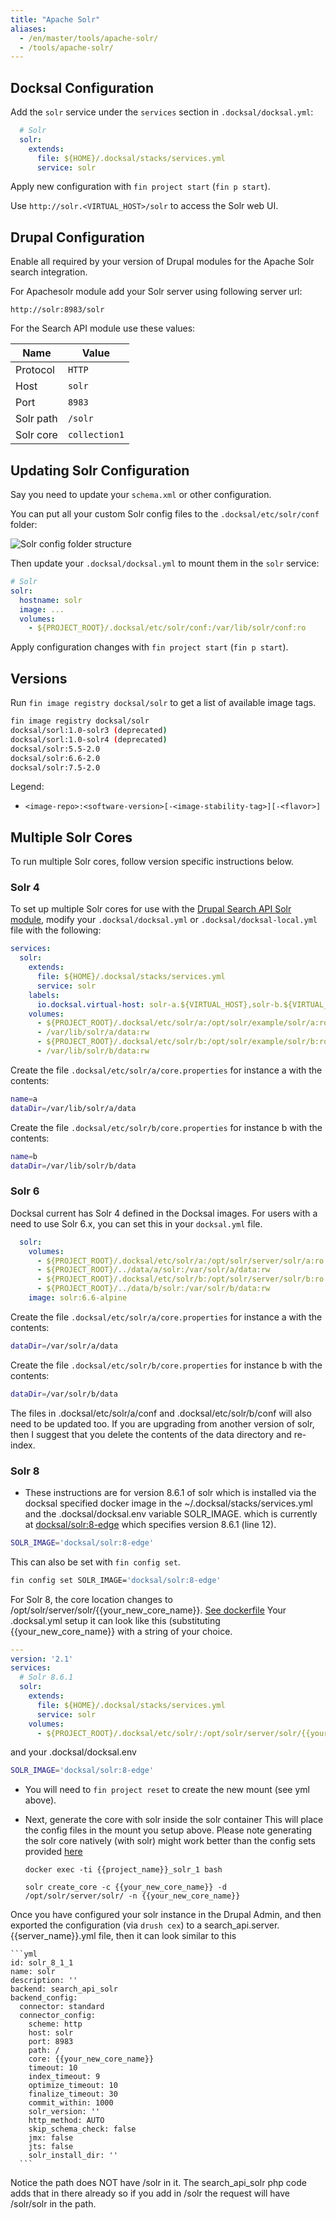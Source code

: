 ```yaml
---
title: "Apache Solr"
aliases:
  - /en/master/tools/apache-solr/
  - /tools/apache-solr/
---
```



## Docksal Configuration

Add the `solr` service under the `services` section in `.docksal/docksal.yml`:

```yaml
  # Solr
  solr:
    extends:
      file: ${HOME}/.docksal/stacks/services.yml
      service: solr
```

Apply new configuration with `fin project start` (`fin p start`).

Use `http://solr.<VIRTUAL_HOST>/solr` to access the Solr web UI.


## Drupal Configuration

Enable all required by your version of Drupal modules for the Apache Solr search integration.

For Apachesolr module add your Solr server using following server url:

```
http://solr:8983/solr
```

For the Search API module use these values:

| Name | Value |
|---|---|
| Protocol | `HTTP` |
| Host | `solr` |
| Port | `8983` |
| Solr path | `/solr` |
| Solr core | `collection1` |


## Updating Solr Configuration

Say you need to update your `schema.xml` or other configuration.

You can put all your custom Solr config files to the `.docksal/etc/solr/conf` folder:

![Solr config folder structure](/images/apache-solr-conf-folder.png?classes=inline)

Then update your `.docksal/docksal.yml` to mount them in the `solr` service:

```yaml
# Solr
solr:
  hostname: solr
  image: ...
  volumes:
    - ${PROJECT_ROOT}/.docksal/etc/solr/conf:/var/lib/solr/conf:ro
```

Apply configuration changes with `fin project start` (`fin p start`).


## Versions

Run `fin image registry docksal/solr` to get a list of available image tags.

```bash
fin image registry docksal/solr
docksal/sorl:1.0-solr3 (deprecated)
docksal/sorl:1.0-solr4 (deprecated)
docksal/solr:5.5-2.0
docksal/solr:6.6-2.0
docksal/solr:7.5-2.0
```

Legend:

- `<image-repo>:<software-version>[-<image-stability-tag>][-<flavor>]`


## Multiple Solr Cores

To run multiple Solr cores, follow version specific instructions below.

### Solr 4

To set up multiple Solr cores for use with the [Drupal Search API Solr module](https://www.drupal.org/project/search_api_solr),
modify your `.docksal/docksal.yml` or `.docksal/docksal-local.yml` file with the following:

```yaml
services:
  solr:
    extends:
      file: ${HOME}/.docksal/stacks/services.yml
      service: solr
    labels:
      io.docksal.virtual-host: solr-a.${VIRTUAL_HOST},solr-b.${VIRTUAL_HOST}
    volumes:
      - ${PROJECT_ROOT}/.docksal/etc/solr/a:/opt/solr/example/solr/a:ro
      - /var/lib/solr/a/data:rw
      - ${PROJECT_ROOT}/.docksal/etc/solr/b:/opt/solr/example/solr/b:ro
      - /var/lib/solr/b/data:rw
```

Create the file `.docksal/etc/solr/a/core.properties` for instance a with the contents:

```bash
name=a
dataDir=/var/lib/solr/a/data
```

Create the file `.docksal/etc/solr/b/core.properties` for instance b with the contents:

```bash
name=b
dataDir=/var/lib/solr/b/data
```

### Solr 6

Docksal current has Solr 4 defined in the Docksal images. For users with a need to use Solr 6.x, you can set this in
your `docksal.yml` file.

```yaml
  solr:
    volumes:
      - ${PROJECT_ROOT}/.docksal/etc/solr/a:/opt/solr/server/solr/a:ro
      - ${PROJECT_ROOT}/../data/a/solr:/var/solr/a/data:rw
      - ${PROJECT_ROOT}/.docksal/etc/solr/b:/opt/solr/server/solr/b:ro
      - ${PROJECT_ROOT}/../data/b/solr:/var/solr/b/data:rw
    image: solr:6.6-alpine
```
Create the file `.docksal/etc/solr/a/core.properties` for instance a with the contents:

```bash
dataDir=/var/solr/a/data
```

Create the file `.docksal/etc/solr/b/core.properties` for instance b with the contents:

```bash
dataDir=/var/solr/b/data
```

The files in .docksal/etc/solr/a/conf and .docksal/etc/solr/b/conf will also need to be updated too. If you are upgrading
from another version of solr, then I suggest that you delete the contents of the data directory and re-index.

### Solr 8

- These instructions are for version 8.6.1 of solr which is installed
  via the docksal specified docker image in the ~/.docksal/stacks/services.yml
  and the .docksal/docksal.env variable SOLR_IMAGE.
  which is currently at [docksal/solr:8-edge](https://hub.docker.com/layers/docksal/solr/8-edge/images/sha256-db378c5d6c3fd870d5128274811ec48f6bef365af0b1e26a0c99fbad19d5a6be?context=explore)
  which specifies version 8.6.1 (line 12).

```bash
SOLR_IMAGE='docksal/solr:8-edge'
```
This can also be set with `fin config set`.

```bash
fin config set SOLR_IMAGE='docksal/solr:8-edge'
```

  For Solr 8, the core location changes to /opt/solr/server/solr/{{your_new_core_name}}.
  [See dockerfile](https://github.com/docksal/service-solr/blob/2466d83b4579464b1b05c7f2e7d7273eb00c1ab0/Dockerfile#L31)
  Your .docksal.yml setup it can look like this (substituting {{your_new_core_name}} with a string of your
  choice.

```yml
---
version: '2.1'
services:
  # Solr 8.6.1
  solr:
    extends:
      file: ${HOME}/.docksal/stacks/services.yml
      service: solr
    volumes:
      - ${PROJECT_ROOT}/.docksal/etc/solr/:/opt/solr/server/solr/{{your_new_core_name}}/
```

and your .docksal/docksal.env

```bash
SOLR_IMAGE='docksal/solr:8-edge'
```

- You will need to `fin project reset` to create the new mount (see yml above).
- Next, generate the core with solr inside the solr container
  This will place the config files in the mount you setup above.
  Please note generating the solr core natively (with solr) might work better than the
  config sets provided [here](https://github.com/docksal/service-solr/tree/develop/configsets/search_api_solr_8.x-3.0/conf)

  ```
  docker exec -ti {{project_name}}_solr_1 bash

  solr create_core -c {{your_new_core_name}} -d /opt/solr/server/solr/ -n {{your_new_core_name}}
  ```

Once you have configured your solr instance in the Drupal Admin, and then
exported the configuration (via `drush cex`) to a
search_api.server.{{server_name}}.yml file, then it can look similar to this

    ```yml
    id: solr_8_1_1
    name: solr
    description: ''
    backend: search_api_solr
    backend_config:
      connector: standard
      connector_config:
        scheme: http
        host: solr
        port: 8983
        path: /
        core: {{your_new_core_name}}
        timeout: 10
        index_timeout: 9
        optimize_timeout: 10
        finalize_timeout: 30
        commit_within: 1000
        solr_version: ''
        http_method: AUTO
        skip_schema_check: false
        jmx: false
        jts: false
        solr_install_dir: ''
      ```

Notice the path does NOT have /solr in it.  The search_api_solr php code adds
that in there already so if you add in /solr the request will have /solr/solr in the path.

